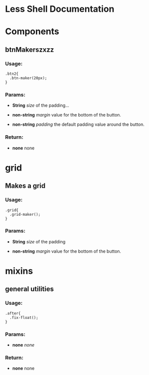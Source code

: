 

<!-- Start /~Amin~/_docs+libs/QUISIA/quisia/Gulp-version/dev/less/app.less -->

# Less Shell Documentation

<!-- End /~Amin~/_docs+libs/QUISIA/quisia/Gulp-version/dev/less/app.less -->




<!-- Start /~Amin~/_docs+libs/QUISIA/quisia/Gulp-version/dev/less/components.less -->

# Components #

## btnMakerszxzz

### Usage:
	.btn2{
	  .btn-maker(20px);
	}

### Params: 

* **String** *size* of the padding...

* **non-string** *margin* value for the bottom of the button.

* **non-string** *padding* the default padding value around the button.

### Return:

* **none** none

<!-- End /~Amin~/_docs+libs/QUISIA/quisia/Gulp-version/dev/less/components.less -->




<!-- Start /~Amin~/_docs+libs/QUISIA/quisia/Gulp-version/dev/less/grid.less -->

# grid #

## Makes a grid

### Usage:
	.grid{
	  .grid-maker();
	}

### Params: 

* **String** *size* of the padding

* **non-string** *margin* value for the bottom of the button.

<!-- End /~Amin~/_docs+libs/QUISIA/quisia/Gulp-version/dev/less/grid.less -->




<!-- Start /~Amin~/_docs+libs/QUISIA/quisia/Gulp-version/dev/less/mixins.less -->

# mixins #

## general utilities

### Usage:
	.after{
	  .fix-float();
	}

### Params: 

* **none** *none* 

### Return:

* **none** none

<!-- End /~Amin~/_docs+libs/QUISIA/quisia/Gulp-version/dev/less/mixins.less -->

